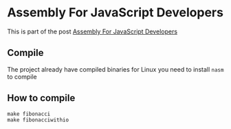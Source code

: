 # Assembly For JavaScript Developers

This is part of the post [Assembly For JavaScript Developers](https://dev.to/____marcell/fibonacci-in-assembly-x86deep-dive-1fpb-temp-slug-435399)

## Compile

The project already have compiled binaries for Linux 
you need to install `nasm` to compile

## How to compile

```
make fibonacci
make fibonacciwithio
```
